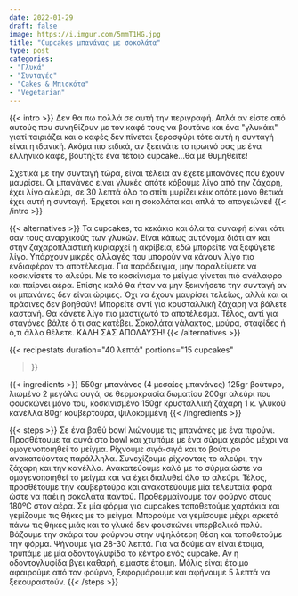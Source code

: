 ```yaml
---
date: 2022-01-29
draft: false
image: https://i.imgur.com/5mmT1HG.jpg
title: "Cupcakes μπανάνας με σοκολάτα"
type: post
categories:
- "Γλυκά"
- "Συνταγές"
- "Cakes & Μπισκότα"
- "Vegetarian"
---
```


{{< intro >}}
Δεν θα πω πολλά σε αυτή την περιγραφή. Απλά αν είστε από αυτούς που συνηθίζουν με τον καφέ τους να βουτάνε και ένα "γλυκάκι" γιατί ταιριάζει και ο καφές δεν πίνεται ξεροσφύρι τότε αυτή η συνταγή είναι η ιδανική. Ακόμα πιο ειδικά, αν ξεκινάτε το πρωινό σας με ένα ελληνικό καφέ, βουτήξτε ένα τέτοιο cupcake...θα με θυμηθείτε! 

Σχετικά με την συνταγή τώρα, είναι τέλεια αν έχετε μπανάνες που έχουν μαυρίσει. Οι μπανάνες είναι γλυκές οπότε κόβουμε λίγο από την ζάχαρη, έχει λίγο αλεύρι, σε 30 λεπτά όλο το σπίτι μυρίζει κέικ οπότε μόνο θετικά έχει αυτή η συνταγή. Έρχεται και η σοκολάτα και απλά το απογειώνει!
{{< /intro >}}

{{< alternatives >}} Τα cupcakes, τα κεκάκια και όλα τα συναφή είναι κάτι σαν τους αναρχικούς των γλυκών. Είναι κάπως αυτόνομα διότι αν και στην ζαχαροπλαστική κυριαρχεί η ακρίβεια, εδώ μπορείτε να ξεφύγετε λίγο. Υπάρχουν μικρές αλλαγές που μπορούν να κάνουν λίγο πιο ενδιαφέρον το αποτέλεσμα. Για παράδειγμα, μην παραλείψετε να κοσκινίσετε το αλεύρι. Με το κοσκίνισμα το μείγμα γίνεται πιό ανάλαφρο και παίρνει αέρα. Επίσης καλό θα ήταν να μην ξεκινήσετε την συνταγή αν οι μπανάνες δεν είναι ώριμες. Όχι να έχουν μαυρίσει τελείως, αλλά και οι πράσινες δεν βοηθούν! Μπορείτε αντί για κρυσταλλική ζάχαρη να βάλετε καστανή. Θα κάνετε λίγο πιο μαστιχωτό το αποτέλεσμα. Τέλος, αντί για σταγόνες βάλτε ό,τι σας κατέβει. Σοκολάτα γάλακτος, μούρα, σταφίδες ή ό,τι άλλο θέλετε. ΚΑΛΗ ΣΑΣ ΑΠΟΛΑΥΣΗ!
{{< /alternatives >}}

{{< recipestats 
    duration="40 λεπτά"
    portions="15 cupcakes"
>}}

{{< ingredients >}} 
550gr μπανάνες (4 μεσαίες μπανάνες) 
125gr βούτυρο, λιωμένο 
2 μεγάλα αυγά, σε θερμοκρασία δωματίου 
200gr αλεύρι που φουσκώνει μόνο του, κοσκινισμένο
150gr κρυσταλλική ζάχαρη 
1 κ. γλυκού κανέλλα 
80gr κουβερτούρα, ψιλοκομμένη
{{< /ingredients >}}

{{< steps >}}
Σε ένα βαθύ bowl λιώνουμε τις μπανάνες με ένα πιρούνι.
Προσθέτουμε τα αυγά στο bowl και χτυπάμε με ένα σύρμα χειρός μέχρι να ομογενοποιηθεί το μείγμα.
Ρίχνουμε σιγά-σιγά και το βούτυρο ανακατεύοντας παράλληλα.
Συνεχίζουμε ρίχνοντας το αλεύρι, την ζάχαρη και την κανέλλα. Ανακατεύουμε καλά με το σύρμα ώστε να ομογενοποιηθεί το μείγμα και να έχει διαλυθεί όλο το αλεύρι.
Τέλος, προσθέτουμε την κουβερτούρα και ανακατεύουμε μία τελευταία φορά ώστε να παέι η σοκολάτα παντού.
Προθερμαίνουμε τον φούρνο στους 180ºC στον αέρα.
Σε μία φόρμα για cupcakes τοποθετούμε χαρτάκια και γεμίζουμε τις θήκες με το μείγμα. Μπορούμε να γεμίσουμε μέχρι αρκετά πάνω τις θήκες μιάς και το γλυκό δεν φουσκώνει υπερβολικά πολύ.
Βάζουμε την σκάρα του φούρνου στην υψηλότερη θέση και τοποθετούμε την φόρμα. Ψήνουμε για 28-30 λεπτά. Για να δούμε αν είναι έτοιμα, τρυπάμε με μία οδοντογλυφίδα το κέντρο ενός cupcake. Αν η οδοντογλυφίδα βγει καθαρή, είμαστε έτοιμη.
Μόλις είναι έτοιμο αφαιρούμε από τον φούρνο, ξεφορμάρουμε και αφήνουμε 5 λεπτά να ξεκουραστούν.
{{< /steps >}}